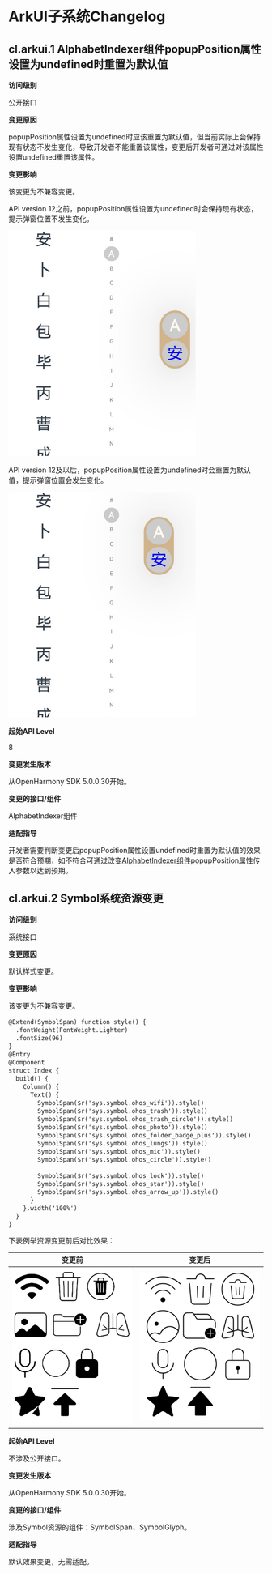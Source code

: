 # ArkUI子系统Changelog

## cl.arkui.1 AlphabetIndexer组件popupPosition属性设置为undefined时重置为默认值

**访问级别**

公开接口

**变更原因**

popupPosition属性设置为undefined时应该重置为默认值，但当前实际上会保持现有状态不发生变化，导致开发者不能重置该属性，变更后开发者可通过对该属性设置undefined重置该属性。

**变更影响**

该变更为不兼容变更。

API version 12之前，popupPosition属性设置为undefined时会保持现有状态，提示弹窗位置不发生变化。

![AlphabetIndexer_Before](figures/AlphabetIndexer_Before.png)

API version 12及以后，popupPosition属性设置为undefined时会重置为默认值，提示弹窗位置会发生变化。

![AlphabetIndexer_After](figures/AlphabetIndexer_After.png)

**起始API Level**

8

**变更发生版本**

从OpenHarmony SDK 5.0.0.30开始。

**变更的接口/组件**

AlphabetIndexer组件

**适配指导**

开发者需要判断变更后popupPosition属性设置undefined时重置为默认值的效果是否符合预期，如不符合可通过改变[AlphabetIndexer组件](../../../application-dev/reference/apis-arkui/arkui-ts/ts-container-alphabet-indexer.md)popupPosition属性传入参数以达到预期。

## cl.arkui.2 Symbol系统资源变更

**访问级别**

系统接口

**变更原因**

默认样式变更。

**变更影响**

该变更为不兼容变更。

```
@Extend(SymbolSpan) function style() {
  .fontWeight(FontWeight.Lighter)
  .fontSize(96)
}
@Entry
@Component
struct Index {
  build() {
    Column() {
      Text() {
        SymbolSpan($r('sys.symbol.ohos_wifi')).style()
        SymbolSpan($r('sys.symbol.ohos_trash')).style()
        SymbolSpan($r('sys.symbol.ohos_trash_circle')).style()
        SymbolSpan($r('sys.symbol.ohos_photo')).style()
        SymbolSpan($r('sys.symbol.ohos_folder_badge_plus')).style()
        SymbolSpan($r('sys.symbol.ohos_lungs')).style()
        SymbolSpan($r('sys.symbol.ohos_mic')).style()
        SymbolSpan($r('sys.symbol.ohos_circle')).style()

        SymbolSpan($r('sys.symbol.ohos_lock')).style()
        SymbolSpan($r('sys.symbol.ohos_star')).style()
        SymbolSpan($r('sys.symbol.ohos_arrow_up')).style()
      }
    }.width('100%')
  }
}
```
下表例举资源变更前后对比效果：

| 变更前 | 变更后 |
| --- | --- |
|![symbolmixed_before](figures/symbol_mixedBefore.PNG) |![symbolmixed_after](figures/symbol_mixed.png)  |

**起始API Level**

不涉及公开接口。

**变更发生版本**

从OpenHarmony SDK 5.0.0.30开始。

**变更的接口/组件**

涉及Symbol资源的组件：SymbolSpan、SymbolGlyph。

**适配指导**

默认效果变更，无需适配。